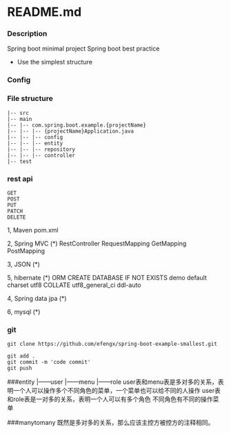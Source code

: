 # README.md #

### Description ###
Spring boot minimal project
Spring boot best practice


* Use the simplest structure

### Config ###


### File structure ###
```text
|-- src
|-- main
|-- |-- com.spring.boot.example.{projectName}
|-- |-- |-- {projectName}Application.java
|-- |-- |-- config
|-- |-- |-- entity
|-- |-- |-- repository
|-- |-- |-- controller
|-- test
```


### rest api
```text
GET
POST
PUT
PATCH
DELETE
```


1, Maven 
pom.xml

2, Spring MVC (*)
RestController RequestMapping GetMapping PostMapping

3, JSON (*)

5, hibernate (*)
ORM
CREATE DATABASE IF NOT EXISTS demo default charset utf8 COLLATE utf8_general_ci
ddl-auto

4, Spring data jpa (*)

6, mysql (*)


### git
```text
git clone https://github.com/efengx/spring-boot-example-smallest.git

git add .
git commit -m 'code commit'
git push
```

###entity
|——user
|——menu
|——role
user表和menu表是多对多的关系，表明一个人可以操作多个不同角色的菜单，一个菜单也可以给不同的人操作
user表和role表是一对多的关系，表明一个人可以有多个角色
不同角色有不同的操作菜单

###manytomany
既然是多对多的关系，那么应该主控方被控方的注释相同。